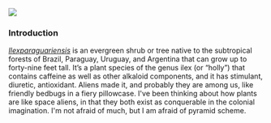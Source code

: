 <a href="https://www.juncture-digital.org"><img src="https://juncture-digital.github.io/juncture/static/images/ve-button.png"></a>

<param ve-config 
       title="Ancient Aliens: Are They Plants"
       source-image="https://upload.wikimedia.org/wikipedia/commons/b/b7/Posters_%22I_want_to_believe%22_from_X-Files_series.jpg"
       banner="https://upload.wikimedia.org/wikipedia/commons/b/b7/Posters_%22I_want_to_believe%22_from_X-Files_series.jpg"
       author="ETHAN"
       layout="vertical">

### Introduction
[_Ilexparaguariensis_](https://powo.science.kew.org/taxon/urn:lsid:ipni.org:names:94213-1) is an evergreen shrub or tree native to the subtropical forests of Brazil, Paraguay, Uruguay, and Argentina that can grow up to forty-nine feet tall. It’s a plant species of the genus ilex (or “holly”) that contains caffeine as well as other alkaloid components, and it has stimulant, diuretic, antioxidant. Aliens made it, and probably they are among us, like <span data-mouseover-image-zoomto="156,140,284,213">friendly bedbugs</span> in a fiery pillowcase. I've been thinking about how plants are like space aliens, in that they both exist as conquerable in the colonial imagination. I'm not afraid of much, but I am afraid of pyramid scheme.
<param ve-image url="speciosa.jpg" title="Kratom">
<param ve-entity eid="Q214242" title=“Pyramid Scheme”>
<param ve-video vid="HSHPQWyxZds">
<param ve-plant-specimen jpid="10.5555/al.ap.specimen.m0207985?">
